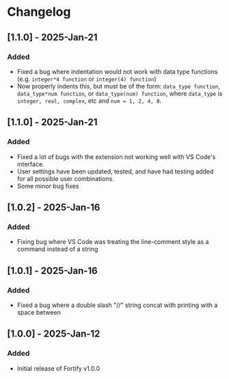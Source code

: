 # Changelog

## [1.1.0] - 2025-Jan-21
### Added
- Fixed a bug where indentation would not work with data type functions (e.g. `integer*4 function` or `integer(4) function`)
- Now properly indents this, but must be of the form: `data_type function`, `data_type*num function`, or `data_type(num) function`, where `data_type` is `integer, real, complex`, etc and `num = 1, 2, 4, 8`.

## [1.1.0] - 2025-Jan-21
### Added
- Fixed a lot of bugs with the extension not working well with VS Code's interface.
- User settings have been updated, tested, and have had testing added for all possible user combinations.
- Some minor bug fixes

## [1.0.2] - 2025-Jan-16
### Added
- Fixing bug where VS Code was treating the line-comment style as a command instead of a string

## [1.0.1] - 2025-Jan-16
### Added
- Fixed a bug where a double slash "//" string concat with printing with a space between

## [1.0.0] - 2025-Jan-12
### Added
- Initial release of Fortify v1.0.0